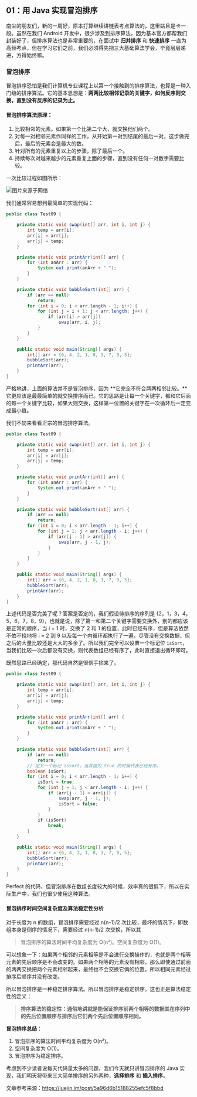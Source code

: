 ## 01：用 Java 实现冒泡排序

南尘的朋友们，新的一周好，原本打算继续讲链表考点算法的，这里姑且是卡一段。虽然在我们 Android 开发中，很少涉及到排序算法，因为基本官方都帮我们封装好了，但排序算法也是非常重要的，在面试中 **归并排序** 和 **快速排序** 一直为高频考点，但在学习它们之前，我们必须得先把三大基础算法学会，毕竟层层递进，方得始终嘛。

### 冒泡排序

冒泡排序恐怕是我们计算机专业课程上以第一个接触到的排序算法，也算是一种入门级的排序算法。它的基本思想是：**两两比较相邻记录的关键字，如何反序则交换，直到没有反序的记录为止。**

#### 冒泡排序算法原理：

1. 比较相邻的元素。如果第一个比第二个大，就交换他们两个。
2. 对每一对相邻元素作同样的工作，从开始第一对到结尾的最后一对。这步做完后，最后的元素会是最大的数。
3. 针对所有的元素重复以上的步骤，除了最后一个。
4. 持续每次对越来越少的元素重复上面的步骤，直到没有任何一对数字需要比较。

一次比较过程如图所示：

![图片来源于网络](https://user-gold-cdn.xitu.io/2018/3/1/161e0ae4c75fd077?imageslim)

我们通常容易想到最简单的实现代码：

```java
public class Test09 {

    private static void swap(int[] arr, int i, int j) {
        int temp = arr[i];
        arr[i] = arr[j];
        arr[j] = temp;
    }

    private static void printArr(int[] arr) {
        for (int anArr : arr) {
            System.out.print(anArr + " ");
        }
    }

    private static void bubbleSort(int[] arr) {
        if (arr == null)
            return;
        for (int i = 0; i < arr.length - 1; i++) {
            for (int j = i + 1; j < arr.length; j++) {
                if (arr[i] > arr[j])
                    swap(arr, i, j);
            }
        }
    }

    public static void main(String[] args) {
        int[] arr = {6, 4, 2, 1, 8, 3, 7, 9, 5};
        bubbleSort(arr);
        printArr(arr);
    }
}
```

严格地讲，上面的算法并不是冒泡排序，因为 **它完全不符合两两相邻比较。**它更应该是最最简单的就交换排序而已。它的思路是让每一个关键字，都和它后面的每一个关键字比较，如果大则交换，这样第一位置的关键字在一次循环后一定变成最小值。

我们不妨来看看正宗的冒泡排序算法。

```java
public class Test09 {

    private static void swap(int[] arr, int i, int j) {
        int temp = arr[i];
        arr[i] = arr[j];
        arr[j] = temp;
    }

    private static void printArr(int[] arr) {
        for (int anArr : arr) {
            System.out.print(anArr + " ");
        }
    }

    private static void bubbleSort(int[] arr) {
        if (arr == null)
            return;
        for (int i = 0; i < arr.length - 1; i++) {
            for (int j = 1; j < arr.length - i; j++) {
                if (arr[j - 1] > arr[j]) {
                    swap(arr, j - 1, j);
                }
            }
        }
    }

    public static void main(String[] args) {
        int[] arr = {6, 4, 2, 1, 8, 3, 7, 9, 5};
        bubbleSort(arr);
        printArr(arr);
    }
}
```

上述代码是否完美了呢？答案是否定的，我们假设待排序的序列是 {2，1，3，4，5，6，7，8，9}，也就是说，除了第一和第二个关键字需要交换外，别的都应该是正常的顺序，当 i = 1 时，交换了 2 和 1 的位置，此时已经有序，但是算法依然不依不挠地将 i = 2 到 9 以及每一个内循环都执行了一遍，尽管没有交换数据，但之后的大量比较还是大大的多余了。所以我们完全可以设置一个标记位 `isSort`，当我们比较一次后都没有交换，则代表数组已经有序了，此时直接退出循环即可。

既然思路已经确定，那代码自然是很信手拈来了。

```java
public class Test09 {

    private static void swap(int[] arr, int i, int j) {
        int temp = arr[i];
        arr[i] = arr[j];
        arr[j] = temp;
    }

    private static void printArr(int[] arr) {
        for (int anArr : arr) {
            System.out.print(anArr + " ");
        }
    }

    private static void bubbleSort(int[] arr) {
        if (arr == null)
            return;
        // 定义一个标记 isSort，当其值为 true 的时候代表已经有序。
        boolean isSort;
        for (int i = 0; i < arr.length - 1; i++) {
            isSort = true;
            for (int j = 1; j < arr.length - i; j++) {
                if (arr[j - 1] > arr[j]) {
                    swap(arr, j - 1, j);
                    isSort = false;
                }
            }
            if (isSort)
                break;
        }
    }

    public static void main(String[] args) {
        int[] arr = {6, 4, 2, 1, 8, 3, 7, 9, 5};
        bubbleSort(arr);
        printArr(arr);
    }
}
```

Perfect 的代码，但冒泡排序在数组长度较大的时候，效率真的很低下，所以在实际生产中，我们也很少使用这种算法。

#### 冒泡排序时间空间复杂度及算法稳定性分析

对于长度为 n 的数组，冒泡排序需要经过 n(n-1)/2 次比较，最坏的情况下，即数组本身是倒序的情况下，需要经过 n(n-1)/2 次交换，所以其

> 冒泡排序的算法时间平均复杂度为 O(n²)。空间复杂度为 O(1)。

可以想象一下：如果两个相邻的元素相等是不会进行交换操作的，也就是两个相等元素的先后顺序是不会改变的。如果两个相等的元素没有相邻，那么即使通过前面的两两交换把两个元素相邻起来，最终也不会交换它俩的位置，所以相同元素经过排序后顺序并没有改变。

所以冒泡排序是一种稳定排序算法。所以冒泡排序是稳定排序。这也正是算法稳定性的定义：

> **排序算法的稳定性：通俗地讲就是能保证排序前两个相等的数据其在序列中的先后位置顺序与排序后它们两个先后位置顺序相同。**

**冒泡排序总结**：

1. 冒泡排序的算法时间平均复杂度为 O(n²)。
2. 空间复杂度为 O(1)。
3. 冒泡排序为稳定排序。

考虑到不少读者说每天代码量太多的问题，我们今天就只讲冒泡排序的 Java 实现，我们明天将带来三大简单排序的另外两种，**选择排序** 和 **插入排序**。



文章参考来源：https://juejin.im/post/5a96d6b15188255efc5f8bbd